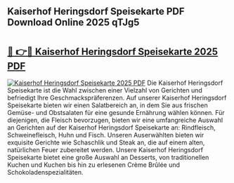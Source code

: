 ## Kaiserhof Heringsdorf Speisekarte PDF Download Online 2025 qTJg5

# <h2><a href="http://gc73mo.nevu.top/?p=Kaiserhof+Heringsdorf+Speisekarte">🔗 👉🔴 Kaiserhof Heringsdorf Speisekarte 2025 PDF</a></h2>

[![Kaiserhof Heringsdorf Speisekarte 2025 PDF](https://i.imgur.com/dBaPXMq.png)](http://gc73mo.nevu.top/?p=Kaiserhof+Heringsdorf+Speisekarte)
Die Kaiserhof Heringsdorf Speisekarte ist die Wahl zwischen einer Vielzahl von Gerichten und befriedigt Ihre Geschmackspräferenzen. Auf unserer Kaiserhof Heringsdorf Speisekarte bieten wir einen Salatbereich an, in dem Sie aus frischen Gemüse- und Obstsalaten für eine gesunde Ernährung wählen können. Für diejenigen, die Fleisch bevorzugen, bieten wir eine umfangreiche Auswahl an Gerichten auf der Kaiserhof Heringsdorf Speisekarte an: Rindfleisch, Schweinefleisch, Huhn und Fisch. Unseren Auserwählten bieten wir exquisite Gerichte wie Schaschlik und Steak an, die auf einem alten, natürlichen Feuer zubereitet werden. Unsere Kaiserhof Heringsdorf Speisekarte bietet eine große Auswahl an Desserts, von traditionellen Kuchen und Kuchen bis hin zu erlesenen Crème Brûlée und Schokoladenspezialitäten.
